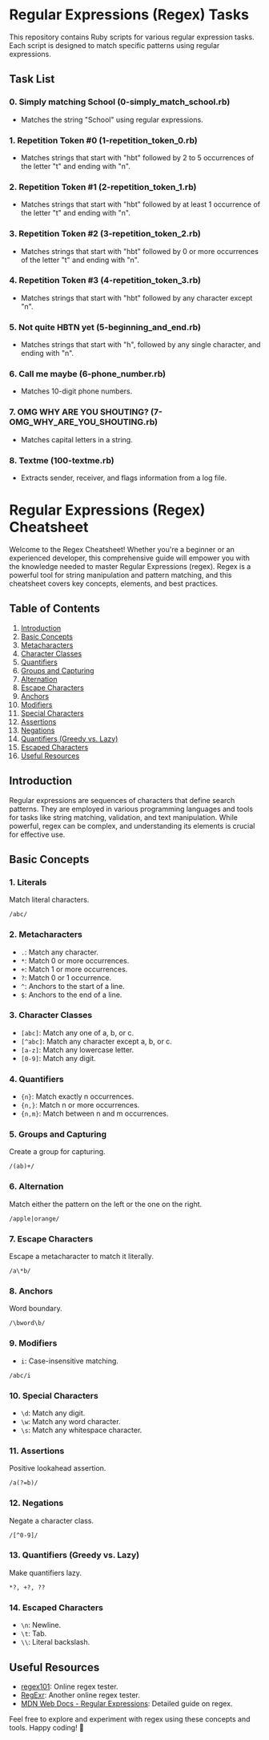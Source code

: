 # Regular Expressions (Regex) Tasks

This repository contains Ruby scripts for various regular expression tasks. Each script is designed to match specific patterns using regular expressions.

## Task List

### 0. Simply matching School (0-simply_match_school.rb)
- Matches the string "School" using regular expressions.

### 1. Repetition Token #0 (1-repetition_token_0.rb)
- Matches strings that start with "hbt" followed by 2 to 5 occurrences of the letter "t" and ending with "n".

### 2. Repetition Token #1 (2-repetition_token_1.rb)
- Matches strings that start with "hbt" followed by at least 1 occurrence of the letter "t" and ending with "n".

### 3. Repetition Token #2 (3-repetition_token_2.rb)
- Matches strings that start with "hbt" followed by 0 or more occurrences of the letter "t" and ending with "n".

### 4. Repetition Token #3 (4-repetition_token_3.rb)
- Matches strings that start with "hbt" followed by any character except "n".

### 5. Not quite HBTN yet (5-beginning_and_end.rb)
- Matches strings that start with "h", followed by any single character, and ending with "n".

### 6. Call me maybe (6-phone_number.rb)
- Matches 10-digit phone numbers.

### 7. OMG WHY ARE YOU SHOUTING? (7-OMG_WHY_ARE_YOU_SHOUTING.rb)
- Matches capital letters in a string.

### 8. Textme (100-textme.rb)
- Extracts sender, receiver, and flags information from a log file.

# Regular Expressions (Regex) Cheatsheet

Welcome to the Regex Cheatsheet! Whether you're a beginner or an experienced developer, this comprehensive guide will empower you with the knowledge needed to master Regular Expressions (regex). Regex is a powerful tool for string manipulation and pattern matching, and this cheatsheet covers key concepts, elements, and best practices.

## Table of Contents

1. [Introduction](#introduction)
2. [Basic Concepts](#basic-concepts)
3. [Metacharacters](#metacharacters)
4. [Character Classes](#character-classes)
5. [Quantifiers](#quantifiers)
6. [Groups and Capturing](#groups-and-capturing)
7. [Alternation](#alternation)
8. [Escape Characters](#escape-characters)
9. [Anchors](#anchors)
10. [Modifiers](#modifiers)
11. [Special Characters](#special-characters)
12. [Assertions](#assertions)
13. [Negations](#negations)
14. [Quantifiers (Greedy vs. Lazy)](#quantifiers-greedy-vs-lazy)
15. [Escaped Characters](#escaped-characters)
16. [Useful Resources](#useful-resources)

## Introduction

Regular expressions are sequences of characters that define search patterns. They are employed in various programming languages and tools for tasks like string matching, validation, and text manipulation. While powerful, regex can be complex, and understanding its elements is crucial for effective use.

## Basic Concepts

### 1. Literals

Match literal characters.

```regex
/abc/
```

### 2. Metacharacters

- `.`: Match any character.
- `*`: Match 0 or more occurrences.
- `+`: Match 1 or more occurrences.
- `?`: Match 0 or 1 occurrence.
- `^`: Anchors to the start of a line.
- `$`: Anchors to the end of a line.

### 3. Character Classes

- `[abc]`: Match any one of a, b, or c.
- `[^abc]`: Match any character except a, b, or c.
- `[a-z]`: Match any lowercase letter.
- `[0-9]`: Match any digit.

### 4. Quantifiers

- `{n}`: Match exactly n occurrences.
- `{n,}`: Match n or more occurrences.
- `{n,m}`: Match between n and m occurrences.

### 5. Groups and Capturing

Create a group for capturing.

```regex
/(ab)+/
```

### 6. Alternation

Match either the pattern on the left or the one on the right.

```regex
/apple|orange/
```

### 7. Escape Characters

Escape a metacharacter to match it literally.

```regex
/a\*b/
```

### 8. Anchors

Word boundary.

```regex
/\bword\b/
```

### 9. Modifiers

- `i`: Case-insensitive matching.

```regex
/abc/i
```

### 10. Special Characters

- `\d`: Match any digit.
- `\w`: Match any word character.
- `\s`: Match any whitespace character.

### 11. Assertions

Positive lookahead assertion.

```regex
/a(?=b)/
```

### 12. Negations

Negate a character class.

```regex
/[^0-9]/
```

### 13. Quantifiers (Greedy vs. Lazy)

Make quantifiers lazy.

```regex
*?, +?, ??
```

### 14. Escaped Characters

- `\n`: Newline.
- `\t`: Tab.
- `\\`: Literal backslash.

## Useful Resources

- [regex101](https://regex101.com/): Online regex tester.
- [RegExr](https://regexr.com/): Another online regex tester.
- [MDN Web Docs - Regular Expressions](https://developer.mozilla.org/en-US/docs/Web/JavaScript/Guide/Regular_Expressions): Detailed guide on regex.

Feel free to explore and experiment with regex using these concepts and tools. Happy coding! 🚀
